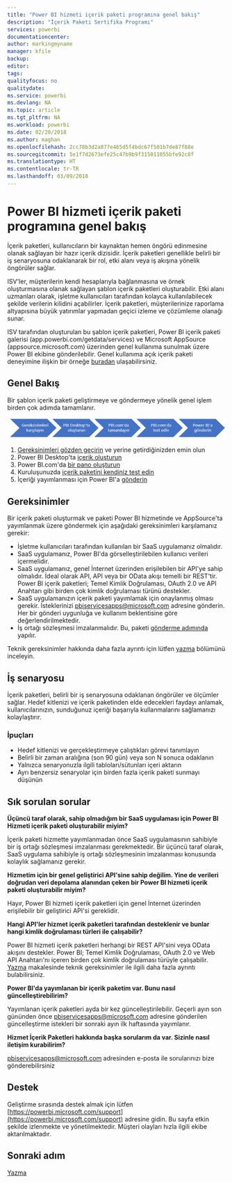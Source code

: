 ```yaml
---
title: "Power BI hizmeti içerik paketi programına genel bakış"
description: "İçerik Paketi Sertifika Programı"
services: powerbi
documentationcenter: 
author: markingmyname
manager: kfile
backup: 
editor: 
tags: 
qualityfocus: no
qualitydate: 
ms.service: powerbi
ms.devlang: NA
ms.topic: article
ms.tgt_pltfrm: NA
ms.workload: powerbi
ms.date: 02/20/2018
ms.author: maghan
ms.openlocfilehash: 2cc78b3d2a877e465d5f4bdc67f501b7de87f88e
ms.sourcegitcommit: 5e1f7d2673efe25c47b9b9f315011055bfe92c8f
ms.translationtype: HT
ms.contentlocale: tr-TR
ms.lasthandoff: 03/09/2018
---
```

# <a name="overview-of-the-power-bi-service-content-pack-program"></a>Power BI hizmeti içerik paketi programına genel bakış
İçerik paketleri, kullanıcıların bir kaynaktan hemen öngörü edinmesine olanak sağlayan bir hazır içerik dizisidir. İçerik paketleri genellikle belirli bir iş senaryosuna odaklanarak bir rol, etki alanı veya iş akışına yönelik öngörüler sağlar.

ISV'ler, müşterilerin kendi hesaplarıyla bağlanmasına ve örnek oluşturmasına olanak sağlayan şablon içerik paketleri oluşturabilir. Etki alanı uzmanları olarak, işletme kullanıcıları tarafından kolayca kullanılabilecek şekilde verilerin kilidini açabilirler. İçerik paketleri, müşterilerinize raporlama altyapısına büyük yatırımlar yapmadan geçici izleme ve çözümleme olanağı sunar. 

ISV tarafından oluşturulan bu şablon içerik paketleri, Power BI içerik paketi galerisi (app.powerbi.com/getdata/services) ve Microsoft AppSource (appsource.microsoft.com) üzerinden genel kullanıma sunulmak üzere Power BI ekibine gönderilebilir. Genel kullanıma açık içerik paketi deneyimine ilişkin bir örneğe [buradan](template-content-pack-experience.md) ulaşabilirsiniz.

## <a name="overview"></a>Genel Bakış
Bir şablon içerik paketi geliştirmeye ve göndermeye yönelik genel işlem birden çok adımda tamamlanır.

 ![İşlem](media/service-content-pack-overview/developer-content-pack-overview.png)

1. [Gereksinimleri gözden geçirin](#requirements) ve yerine getirdiğinizden emin olun
2. Power BI Desktop'ta [içerik oluşturun](template-content-pack-authoring.md#queries)
3. Power BI.com'da [bir pano oluşturun](template-content-pack-authoring.md#dashboard)
4. Kuruluşunuzda [içerik paketini kendiniz test edin](template-content-pack-testing.md)
5. İçeriği yayımlanması için Power BI'a [gönderin](template-content-pack-testing.md#submission)

<a name="requirements"></a>

## <a name="requirements"></a>Gereksinimler
Bir içerik paketi oluşturmak ve paketi Power BI hizmetinde ve AppSource'ta yayımlanmak üzere göndermek için aşağıdaki gereksinimleri karşılamanız gerekir:

* İşletme kullanıcıları tarafından kullanılan bir SaaS uygulamanız olmalıdır.
* SaaS uygulamanız, Power BI'da görselleştirilebilen kullanıcı verileri içermelidir.
* SaaS uygulamanız, genel İnternet üzerinden erişilebilen bir API'ye sahip olmalıdır. İdeal olarak API, API veya bir OData akışı temelli bir REST'tir. Power BI içerik paketleri; Temel Kimlik Doğrulaması, OAuth 2.0 ve API Anahtarı gibi birden çok kimlik doğrulaması türünü destekler. 
* SaaS uygulamanızın içerik paketi yayımlamak için onaylanmış olması gerekir. İsteklerinizi pbiservicesapps@microsoft.com adresine gönderin. Her bir gönderi uygunluğa ve kullanım beklentisine göre değerlendirilmektedir. 
* İş ortağı sözleşmesi imzalanmalıdır. Bu, paketi [gönderme adımında](template-content-pack-testing.md#submission) yapılır.

Teknik gereksinimler hakkında daha fazla ayrıntı için lütfen [yazma](template-content-pack-authoring.md) bölümünü inceleyin.

## <a name="business-scenario"></a>İş senaryosu
İçerik paketleri, belirli bir iş senaryosuna odaklanan öngörüler ve ölçümler sağlar. Hedef kitlenizi ve içerik paketinden elde edecekleri faydayı anlamak, kullanıcılarınızın, sunduğunuz içeriği başarıyla kullanmalarını sağlamanızı kolaylaştırır.

### <a name="tips"></a>İpuçları
* Hedef kitlenizi ve gerçekleştirmeye çalıştıkları görevi tanımlayın  
* Belirli bir zaman aralığına (son 90 gün) veya son N sonuca odaklanın  
* Yalnızca senaryonuzla ilgili tabloları/sütunları içeri aktarın  
* Ayrı benzersiz senaryolar için birden fazla içerik paketi sunmayı düşünün  

## <a name="frequently-asked-questions"></a>Sık sorulan sorular
**Üçüncü taraf olarak, sahip olmadığım bir SaaS uygulaması için Power BI Hizmeti içerik paketi oluşturabilir miyim?**

İçerik paketi hizmette yayımlanmadan önce SaaS uygulamasının sahibiyle bir iş ortağı sözleşmesi imzalanması gerekmektedir. Bir üçüncü taraf olarak, SaaS uygulama sahibiyle iş ortağı sözleşmesinin imzalanması konusunda kolaylık sağlamanız gerekir.

**Hizmetim için bir genel geliştirici API'sine sahip değilim. Yine de verileri doğrudan veri depolama alanından çeken bir Power BI hizmeti içerik paketi oluşturabilir miyim?**

Hayır, Power BI hizmeti içerik paketleri için genel İnternet üzerinden erişilebilir bir geliştirici API'si gereklidir.

**Hangi API'ler hizmet içerik paketleri tarafından desteklenir ve bunlar hangi kimlik doğrulaması türleri ile çalışabilir?**

Power BI hizmeti içerik paketleri herhangi bir REST API'sini veya OData akışını destekler. Power BI; Temel Kimlik Doğrulaması, OAuth 2.0 ve Web API Anahtarı'nı içeren birden çok kimlik doğrulaması türüyle çalışabilir. [Yazma](template-content-pack-authoring.md#dashboard) makalesinde teknik gereksinimler ile ilgili daha fazla ayrıntı bulabilirsiniz.

**Power BI'da yayımlanan bir içerik paketim var. Bunu nasıl güncelleştirebilirim?**

Yayımlanan içerik paketleri ayda bir kez güncelleştirilebilir. Geçerli ayın son gününden önce [pbiservicesapps@microsoft.com](mailto:pbiservicesapps@microsoft.com) adresine gönderilen güncelleştirme istekleri bir sonraki ayın ilk haftasında yayımlanır.

**Hizmet İçerik Paketleri hakkında başka sorularım da var. Sizinle nasıl iletişim kurabilirim?**

[pbiservicesapps@microsoft.com](mailto:pbiservicesapps@microsoft.com) adresinden e-posta ile sorularınızı bize gönderebilirsiniz

## <a name="support"></a>Destek
Geliştirme sırasında destek almak için lütfen [https://powerbi.microsoft.com/support](https://powerbi.microsoft.com/support) adresine gidin. Bu sayfa etkin şekilde izlenmekte ve yönetilmektedir. Müşteri olayları hızla ilgili ekibe aktarılmaktadır.

## <a name="next-step"></a>Sonraki adım
[Yazma](template-content-pack-authoring.md)

